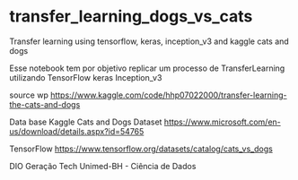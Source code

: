 # transfer_learning_dogs_vs_cats
Transfer learning using tensorflow, keras, inception_v3 and kaggle cats and dogs

Esse notebook tem por objetivo replicar um processo de TransferLearning
utilizando TensorFlow keras Inception_v3

source wp
https://www.kaggle.com/code/hhp07022000/transfer-learning-the-cats-and-dogs

Data base 
Kaggle Cats and Dogs Dataset
https://www.microsoft.com/en-us/download/details.aspx?id=54765

TensorFlow
https://www.tensorflow.org/datasets/catalog/cats_vs_dogs

DIO
Geração Tech Unimed-BH - Ciência de Dados
